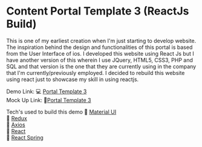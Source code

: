 <h1>Content Portal Template 3 (ReactJs Build)</h1>
<p>This is one of my earliest creation when I'm just starting to develop website. The inspiration behind the design and functionalities of this portal is based from the User Interface of ios. I developed this website using React Js but I have another version of this wherein I use JQuery, HTML5, CSS3, PHP and SQL and that version is the one that they are currently using in the company that I'm currently/previously employed. I decided to rebuild this website using react just to showcase my skill in using reactjs.</p>

Demo Link: 💻 <a href="https://portal-template-3.netlify.app/">Portal Template 3</a><br>
Mock Up Link: 🎨<a href="https://www.figma.com/file/VaFjuGgvOdfMWBgAowB7SS/cardPopUpUI">Portal Template 3</a>

Tech's used to build this demo
🔗 <a href="https://material-ui.com/">Material UI</a><br>
🔗 <a href="https://redux.js.org/">Redux</a><br>
🔗 <a href="https://github.com/axios/axios">Axios</a><br>
🔗 <a href="https://reactjs.org/">React</a><br>
🔗 <a href="https://react-spring.io/">React Spring</a><br>
